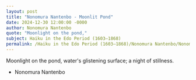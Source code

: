 ```yaml
---
layout: post
title: "Nonomura Nantenbo - Moonlit Pond"
date: 2024-12-30 12:00:00 -0000
author: Nonomura Nantenbo
quote: "Moonlight on the pond,"
subject: Haiku in the Edo Period (1603–1868)
permalink: /Haiku in the Edo Period (1603–1868)/Nonomura Nantenbo/Nonomura Nantenbo - Moonlit Pond
---
```


Moonlight on the pond,
   water's glistening surface;
   a night of stillness.

- Nonomura Nantenbo
